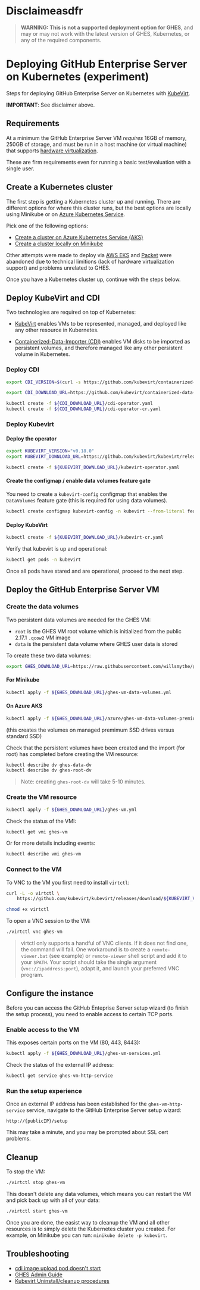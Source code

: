 # Disclaimeasdfr

> **WARNING: This is not a supported deployment option for GHES**, and may or may not work with the latest version of GHES, Kubernetes, or any of the required components.

# Deploying GitHub Enterprise Server on Kubernetes (experiment)

Steps for deploying GitHub Enterprise Server on Kubernetes with [KubeVirt](https://kubevirt.io/).

**IMPORTANT**: See disclaimer above.

## Requirements

At a minimum the GitHub Enterprise Server VM *requires* 16GB of memory, 250GB of storage, and must be run in a host machine (or virtual machine) that supports [hardware virtualization](https://access.redhat.com/documentation/en-us/red_hat_enterprise_linux/7/html/virtualization_deployment_and_administration_guide/sect-system_requirements-kvm_requirements).

These are firm requirements even for running a basic test/evaluation with a single user.

## Create a Kubernetes cluster

The first step is getting a Kubernetes cluster up and running. There are different options for where this cluster runs, but the best options are locally using Minikube or on [Azure Kubernetes Service](https://docs.microsoft.com/en-us/azure/aks/).

Pick one of the following options:

* [Create a cluster on Azure Kubernetes Service (AKS)](./azure/README.md)
* [Create a cluster locally on Minikube](./minikube/README.md)

Other attempts were made to deploy via [AWS EKS](aws/README.md) and [Packet](packet/README.md) were abandoned due to technical limitions (lack of hardware virtualization support) and problems unrelated to GHES.

Once you have a Kubernetes cluster up, continue with the steps below.

## Deploy KubeVirt and CDI

Two technologies are required on top of Kubernetes:

* [KubeVirt](https://github.com/kubevirt/kubevirt) enables VMs to be represented, managed, and deployed like any other resource in Kubernetes. 

* [Containerized-Data-Importer (CDI)](https://github.com/kubevirt/containerized-data-importer) enables VM disks to be imported as persistent volumes, and therefore managed like any other persistent volume in Kubernetes.

### Deploy CDI

```bash
export CDI_VERSION=$(curl -s https://github.com/kubevirt/containerized-data-importer/releases/latest | grep -o "v[0-9]\.[0-9]*\.[0-9]*")

export CDI_DOWNLOAD_URL=https://github.com/kubevirt/containerized-data-importer/releases/download/$CDI_VERSION
```

```bash
kubectl create -f ${CDI_DOWNLOAD_URL}/cdi-operator.yaml
kubectl create -f ${CDI_DOWNLOAD_URL}/cdi-operator-cr.yaml
```

### Deploy Kubevirt

#### Deploy the operator

```bash
export KUBEVIRT_VERSION="v0.18.0"
export KUBEVIRT_DOWNLOAD_URL=https://github.com/kubevirt/kubevirt/releases/download/${KUBEVIRT_VERSION}/
```

```bash
kubectl create -f ${KUBEVIRT_DOWNLOAD_URL}/kubevirt-operator.yaml
```

#### Create the configmap / enable data volumes feature gate

You need to create a `kubevirt-config` configmap that enables the `DataVolumes` feature gate (this is required for using data volumes).

```bash
kubectl create configmap kubevirt-config -n kubevirt --from-literal feature-gates=DataVolumes
```

#### Deploy KubeVirt

```bash
kubectl create -f ${KUBEVIRT_DOWNLOAD_URL}/kubevirt-cr.yaml
```

Verify that kubevirt is up and operational:

```bash
kubectl get pods -n kubevirt
```

Once all pods have stared and are operational, proceed to the next step.

## Deploy the GitHub Enterprise Server VM

### Create the data volumes

Two persistent data volumes are needed for the GHES VM:

* `root` is the GHES VM root volume which is initialized from the public 2.17.1 `.qcow2` VM image
* `data` is the persistent data volume where GHES user data is stored

To create these two data volumes:

```bash
export GHES_DOWNLOAD_URL=https://raw.githubusercontent.com/willsmythe/ghes-kubevirt/master
```

#### For Minikube

```bash
kubectl apply -f ${GHES_DOWNLOAD_URL}/ghes-vm-data-volumes.yml
```

#### On Azure AKS

```bash
kubectl apply -f ${GHES_DOWNLOAD_URL}/azure/ghes-vm-data-volumes-premium.yml
```

(this creates the volumes on managed premimum SSD drives versus standard SSD)

Check that the persistent volumes have been created and the import (for root) has completed before creating the VM resource:

```bash
kubectl describe dv ghes-data-dv
kubectl describe dv ghes-root-dv
```

> Note: creating `ghes-root-dv` will take 5-10 minutes.

### Create the VM resource

```bash
kubectl apply -f ${GHES_DOWNLOAD_URL}/ghes-vm.yml
```

Check the status of the VMI:

```bash
kubectl get vmi ghes-vm
```

Or for more details including events:

```bash
kubectl describe vmi ghes-vm
```

### Connect to the VM

To VNC to the VM you first need to install `virtctl`:

```bash
curl -L -o virtctl \
    https://github.com/kubevirt/kubevirt/releases/download/${KUBEVIRT_VERSION}/virtctl-${KUBEVIRT_VERSION}-darwin-amd64

chmod +x virtctl 
```

To open a VNC session to the VM:

```bash
./virtctl vnc ghes-vm
```

> virtctl only supports a handful of VNC clients. If it does not find one, the command will fail. One workaround is to create a `remote-viewer.bat` (see example) or `remote-viewer` shell script and add it to your `$PATH`. Your script should take the single argument (`vnc://ipaddress:port`), adapt it, and launch your preferred VNC program.

## Configure the instance

Before you can access the GitHub Enteprise Server setup wizard (to finish the setup process), you need to enable access to certain TCP ports.

### Enable access to the VM

This exposes certain ports on the VM (80, 443, 8443):

```bash
kubectl apply -f ${GHES_DOWNLOAD_URL}/ghes-vm-services.yml
```

Check the status of the external IP address:

```bash
kubectl get service ghes-vm-http-service
```

### Run the setup experience

Once an external IP address has been established for the `ghes-vm-http-service` service, navigate to the GitHub Enterprise Server setup wizard:

```
http://{publicIP}/setup
```

This may take a minute, and you may be prompted about SSL cert problems.

## Cleanup

To stop the VM:

```bash
./virtctl stop ghes-vm
```

This doesn't delete any data volumes, which means you can restart the VM and pick back up with all of your data:

```bash
./virtctl start ghes-vm
```

Once you are done, the easist way to cleanup the VM and all other resources is to simply delete the Kubernetes cluster you created. For example, on Minikube you can run: `minikube delete -p kubevirt`.

## Troubleshooting

* [cdi image upload pod doesn't start](https://github.com/kubevirt/kubevirt/issues/2184)
* [GHES Admin Guide](https://help.github.com/en/enterprise/2.17/admin)
* [Kubevirt Uninstall/cleanup procedures](https://github.com/kubevirt/kubevirt/issues/1491)


